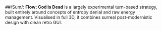 ##/Sum/:
**Flow: God is Dead** is a largely experimental turn-based strategy, built entirely around concepts of entropy denial and raw energy management. Visualised in full 3D, it combines surreal post-modernistic design with clean retro GUI.
